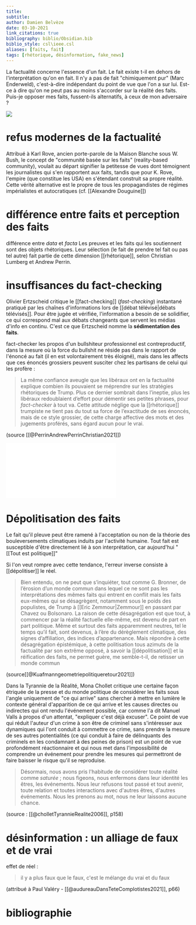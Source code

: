 ```yaml
---
title: 
subtitle:
author: Damien Belvèze
date: 03-10-2021
link_citations: true
bibliography: biblio/Obsidian.bib
biblio_style: csl\ieee.csl
aliases: [faits, fait]
tags: [rhétorique, désinformation, fake_news]
---
```


La factualité concerne l'essence d'un fait. 
Le fait existe t-il en dehors de l'interprétation qu'on en fait. 
Il n'y a pas de fait "chimiquement pur" (Marc Enderweld), c'est-à-dire indépendant du point de vue que l'on a sur lui. 
Est-ce à dire qu'on ne peut pas au moins s'accorder sur la réalité des faits. 
Puis-je opposer mes faits, fussent-ils alternatifs, à ceux de mon adversaire ? 

![](fake_news.jpg)


# refus modernes de la factualité

Attribué à Karl Rove, ancien porte-parole de la Maison Blanche sous W. Bush, le concept de "communité basée sur les faits" (reality-based community), voulait au départ signifier la petitesse de vues dont témoignent les journalistes qui s'en rapportent aux faits, tandis que pour K. Rove, l'empire (que constitue les USA) en s'étendant construit sa propre réalité. 
Cette vérité alternative est le propre de tous les propagandistes de régimes impérialistes et autocratiques (cf. [[Alexandre Douguine]])


# différence entre faits et perception des faits

différence entre *data* et *facta*
Les preuves et les faits qui les soutiennent sont des objets rhétoriques. 
Leur sélection (le fait de prendre tel fait ou pas tel autre) fait partie de cette dimension [[rhétorique]], selon Christian Lumberg et Andrew Perrin.




# insuffisances du fact-checking

Olivier Ertzscheid critique le [[fact-checking]] (*fast-checking*) instantané pratiqué par les chaînes d'informations lors de [[débat télévisé|débats télévisés]]. Pour être jugée et vérifiée, l'information a besoin de se solidifier, ce qui correspond mal aux débats changeants que servent les médias d'info en continu. C'est ce que Ertzscheid nomme la **sédimentation des faits**.

fact-checker les propos d'un bullshiteur professionnel est contreproductif, dans la mesure où la force du bullshit ne réside pas dans le rapport de l'énoncé au fait (il en est volontairement très éloigné), mais dans les affects que ces énoncés grossiers peuvent susciter chez les partisans de celui qui les profère : 

> La même confiance aveugle que les libéraux ont en la factualité explique combien ils pouvaient se méprendre sur les stratégies rhétoriques de Trump. Plus ce dernier sombrait dans l’ineptie, plus les libéraux redoublaient d’effort pour démentir ses petites phrases, pour _fact-checker_ à tout va. Cette attitude néglige que la [[rhétorique]] trumpiste ne tient pas du tout sa force de l’exactitude de ses énoncés, mais de ce style grossier, de cette charge affective des mots et des jugements proférés, sans égard aucun pour le vrai.

(source [[@PerrinAndrewPerrinChristian2021]])


![## Ce n’est pas la désinformation qui pousse à se soustraire à la vaccination](fakenews_vaccination.pdf)

# Dépolitisation des faits

Le fait qu'il pleuve peut être ramené à l'acceptation ou non de la théorie des bouleversements climatiques induits par l'activité humaine. Tout fait est susceptible d'être directement lié à son interprétation, car aujourd'hui "[[Tout est politique]]"

Si l'on veut rompre avec cette tendance, l'erreur inverse consiste à [[dépolitiser]] le réel.

> Bien entendu, on ne peut que s’inquiéter, tout comme G. Bronner, de l’érosion d’un monde commun dans lequel ce ne sont pas les interprétations des mêmes faits qui entrent en conflit mais les faits eux-mêmes qui se désagrègent, notamment sous le poids des populistes, de Trump à [[Eric Zemmour|Zemmour]] en passant par Chavez ou Bolsonaro. La raison de cette désagrégation est que tout, à commencer par la réalité factuelle elle-même, est devenu de part en part politique. Même et surtout des faits apparemment neutres, tel le temps qu’il fait, sont devenus, à l’ère du dérèglement climatique, des signes d’affiliation, des indices d’appartenance. Mais répondre à cette désagrégation épistémique, à cette politisation tous azimuts de la factualité par son extrême opposé, à savoir la [[dépolitisation]] et la réification des faits, ne permet guère, me semble-t-il, de retisser un monde commun

(source[[@Kuafmanngeometriepolitiqueretour2021]])

Dans la Tyrannie de la Réalité, Mona Chollet critique une certaine façon étriquée de la presse et du monde politique de considérer les faits sous l'angle uniquement de "ce qui arrive" sans chercher à mettre en lumière le contexte général d'apparition de ce qui arrive et les causes directes ou indirectes qui ont rendu l'événement possible, car comme l'a dit Manuel Valls à propos d'un attentat, "expliquer c'est déjà excuser". Ce point de vue qui réduit l'auteur d'un crime à son être de criminel sans s'intéresser aux dynamiques qui l'ont conduit à commettre ce crime, sans prendre la mesure de ses autres potentialités (ce qui conduit à faire de délinquants des criminels en les condamnant à des peines de prison) est un point de vue profondément réactionnaire et qui nous met dans l'impossibilité de comprendre un événement pour prendre les mesures qui permettront de faire baisser le risque qu'il se reproduise. 

>Désormais, nous avons pris l'habitude de considérer toute réalité comme *saturée* ; nous figeons, nous enfermons dans leur identité les êtres, les événements. Nous leur refusons tout passé et tout avenir, toute relation et toutes interactions avec d'autres êtres, d'autres événements. Nous les prenons au mot, nous ne leur laissons aucune chance.

(source : [[@cholletTyrannieRealite2006]], p158)


# désinformation : un alliage de faux et de vrai

effet de réel : 

> il y a plus faux que le faux, c'est le mélange du vrai et du faux 

(attribué à Paul Valéry - [[@audureauDansTeteComplotistes2021]], p66)


# bibliographie

